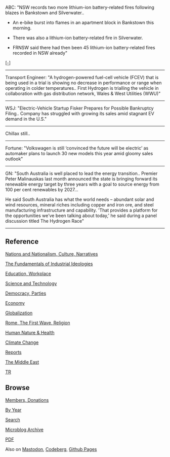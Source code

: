 
ABC: "NSW records two more lithium-ion battery-related fires following
blazes in Bankstown and Silverwater..

- An e-bike burst into flames in an apartment block in Bankstown this morning.

- There was also a lithium-ion battery-related fire in Silverwater.

- FRNSW said there had then been 45 lithium-ion battery-related fires
  recorded in NSW already"

[[-]](https://www.abc.net.au/news/2024-03-14/new-south-wales-lithium-battery-related-fires/103585608)

---

Transport Engineer: "A hydrogen-powered fuel-cell vehicle (FCEV) that
is being used in a trial is showing no decrease in performance or
range when operating in colder temperatures.. First Hydrogen is
trialling the vehicle in collaboration with gas distribution network,
Wales & West Utilities (WWU)"

---

WSJ: "Electric-Vehicle Startup Fisker Prepares for Possible Bankruptcy
Filing.. Company has struggled with growing its sales amid stagnant
EV demand in the U.S."

---

Chillax still..

---

Fortune: "Volkswagen is still ‘convinced the future will be electric’
as automaker plans to launch 30 new models this year amid gloomy sales
outlook"

---

GN: "South Australia is well placed to lead the energy
transition.. Premier Peter Malinauskas last month announced the state
is bringing forward its renewable energy target by three years with a
goal to source energy from 100 per cent renewables by 2027...

He said South Australia has what the world needs – abundant solar and
wind resources, mineral riches including copper and iron ore, and
steel manufacturing infrastructure and capability. 'That provides a
platform for the opportunities we’ve been talking about today,' he
said during a panel discussion titled The Hydrogen Race"

---

## Reference

[Nations and Nationalism, Culture, Narratives](0119/2013/02/nations-and-nationalism.html)

[The Fundamentals of Industrial Ideologies](0119/2011/04/fundamentals-of-industrial-ideologies.html)

[Education, Workplace](0119/2017/09/education-workplace.html)

[Science and Technology](0119/2018/09/science-technology.html)

[Democracy, Parties](0119/2016/11/democracy.html)

[Economy](2021/01/economy.html)

[Globalization](0119/2018/09/globalization.html)

[Rome, The First Wave, Religion](0119/2017/12/rome.html)

[Human Nature & Health](2020/07/human-nature.html)

[Climate Change](2022/01/climate.html)

[Reports](2021/01/reports.html)

[The Middle East](0119/2019/07/middleeast.html)

[TR](../tr/index.html)

## Browse

[Members, Donations](2022/08/members.html)

[By Year](years.html)

[Search](search.html)

[Microblog Archive](mbl/index.html)

[PDF](https://drive.google.com/uc?export=view&id=1FSi-1MnqXVq_PVTEXzzflwN8-7h92N_R)

Also on 
[Mastodon](https://fosstodon.org/@muratk5n),
[Codeberg](https://muratk5n.codeberg.page/en/),
[Github Pages](https://muratk5n.github.io/thirdwave/en/)


